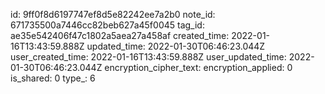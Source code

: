 id: 9ff0f8d6197747ef8d5e82242ee7a2b0
note_id: 671735500a7446cc82beb627a45f0045
tag_id: ae35e542406f47c1802a5aea27a458af
created_time: 2022-01-16T13:43:59.888Z
updated_time: 2022-01-30T06:46:23.044Z
user_created_time: 2022-01-16T13:43:59.888Z
user_updated_time: 2022-01-30T06:46:23.044Z
encryption_cipher_text: 
encryption_applied: 0
is_shared: 0
type_: 6